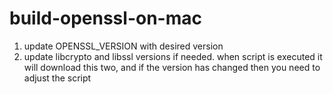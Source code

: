 # build-openssl-on-mac

1) update OPENSSL_VERSION with desired version
2) update libcrypto and libssl versions if needed. when script is executed it will download this two, and if the version has changed then you need to adjust the script